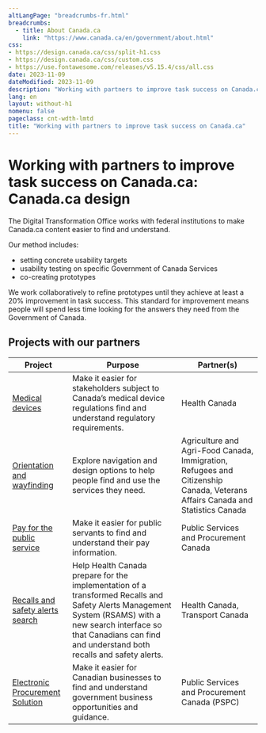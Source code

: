 ```yaml
---
altLangPage: "breadcrumbs-fr.html"
breadcrumbs:
  - title: About Canada.ca
    link: "https://www.canada.ca/en/government/about.html"
css:
- https://design.canada.ca/css/split-h1.css
- https://design.canada.ca/css/custom.css
- https://use.fontawesome.com/releases/v5.15.4/css/all.css
date: 2023-11-09
dateModified: 2023-11-09
description: "Working with partners to improve task success on Canada.ca"
lang: en
layout: without-h1
nomenu: false
pageclass: cnt-wdth-lmtd
title: "Working with partners to improve task success on Canada.ca"
---
```

<h1 property="name" id="wb-cont" dir="ltr"><span class="stacked"><span>Working with partners to improve task success on Canada.ca</span>: <span>Canada.ca design</span></span></h1>
<p>The Digital Transformation Office works with federal institutions to make Canada.ca content easier to find and understand.</p>
<p>Our method includes:</p>
<ul>
  <li>setting concrete usability targets</li>
  <li>usability testing on specific Government of Canada Services</li>
  <li>co-creating prototypes</li>
</ul>
<p>We work collaboratively to refine prototypes until they achieve at least a 20% improvement in task success.  This standard for improvement means people will spend less time looking for the answers they need from the Government of Canada.</p>
<h2>Projects with our partners</h2>
<div class="row mrgn-tp-lg">
  <div class="col-md-10">
    <div class="panel panel-default">
      <div class="mrgn-tp-sm">
        <table class="wb-tables table table-striped small mrgn-tp-lg brdr-tp" aria-live="polite" id="partners" data-page-length="100" data-wb-tables="{
            &quot;bDeferRender&quot;: false,
            &quot;order&quot;: [0, &quot;asc&quot;],
            &quot;paging&quot;: false,
            &quot;info&quot;: true,
            &quot;columns&quot;: [
            { &quot;data&quot;: &quot;PROJECT&quot;, &quot;className&quot;table-cell&quot;&quot; },
            { &quot;data&quot;: &quot;PURPOSE&quot;, &quot;className&quot;table-cell&quot;&quot;, &quot;orderable&quot;: false },
            { &quot;data&quot;: &quot;PARTNER&quot;, &quot;className&quot;table-cell&quot;&quot;, &quot;orderable&quot;: false }
            ]
            }">
          <thead>
            <tr>
              <th scope="col" class="col-md-04">Project</th>
              <th scope="col" class="col-md-04">Purpose</th>
              <th scope="col" class="col-md-04">Partner(s)</th>
            </tr>
          </thead>
          <tbody>
            <tr>
              <td class="col-md-04"><a href="project-overview-en-11.html">Medical devices</a></td>
              <td class="col-md-04">Make it easier for stakeholders subject to Canada’s medical device regulations find and understand regulatory requirements.</td>
              <td class="col-md-04">Health Canada</td>
            </tr>
            <tr>
              <td class="col-md-04"><a href="project-overview-en-10.html">Orientation and wayfinding</a></td>
              <td class="col-md-04">Explore navigation and design options to help people find and use the services they need.</td>
              <td class="col-md-04">Agriculture and Agri-Food Canada, Immigration, Refugees and Citizenship Canada, Veterans Affairs Canada and Statistics Canada</td>
            </tr>
            <tr>
              <td class="col-md-04"><a href="#">Pay for the public service</a></td>
              <td class="col-md-04">Make it easier for public servants to find and understand their pay information.</td>
              <td class="col-md-04">Public Services and Procurement Canada</td>
            </tr>
            <tr>
              <td class="col-md-04"><a href="#">Recalls and safety alerts search</a></td>
              <td class="col-md-04">Help Health Canada prepare for the implementation of a transformed Recalls and Safety Alerts Management System (RSAMS) with a new search interface so that Canadians can find and understand both recalls and safety alerts.</td>
              <td class="col-md-04">Health Canada, Transport Canada</td>
            </tr>
            <tr>
              <td class="col-md-04"><a href="project-overview-en-12.html">Electronic Procurement Solution</a></td>
              <td class="col-md-04">Make it easier for Canadian businesses to find and understand government business opportunities and guidance.</td>
              <td class="col-md-04">Public Services and Procurement Canada (PSPC)</td>
            </tr>
          </tbody>
        </table>
      </div>
    </div>
  </div>
</div>
